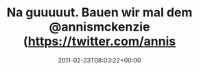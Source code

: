 ---
retweeted: false
source: <a href="http://twitter.com" rel="nofollow">Twitter Web Client</a>
entities:
  hashtags: []
  symbols: []
  user_mentions:
  - name: Daniel Lohse
    screen_name: annismckenzie
    indices:
    - '30'
    - '44'
    id_str: '8489592'
    id: '8489592'
  urls: []
display_text_range:
- '0'
- '58'
favorite_count: '0'
id_str: '40320799781036032'
truncated: false
retweet_count: '0'
id: '40320799781036032'
created_at: Wed Feb 23 08:03:22 +0000 2011
favorited: false
full_text: Na guuuuut. Bauen wir mal dem [@annismckenzie](https://twitter.com/annismckenzie)
  einen Kaffee.
lang: de
tags:
- pesos/twitter
date: '2011-02-23T08:03:22+00:00'
src: https://twitter.com/bascht/status/40320799781036032
original_url: https://twitter.com/bascht/status/40320799781036032
type: twitter_tweet
text: Na guuuuut. Bauen wir mal dem [@annismckenzie](https://twitter.com/annismckenzie)
  einen Kaffee.
title: Na guuuuut. Bauen wir mal dem @annismckenzie (https://twitter.com/annis

---